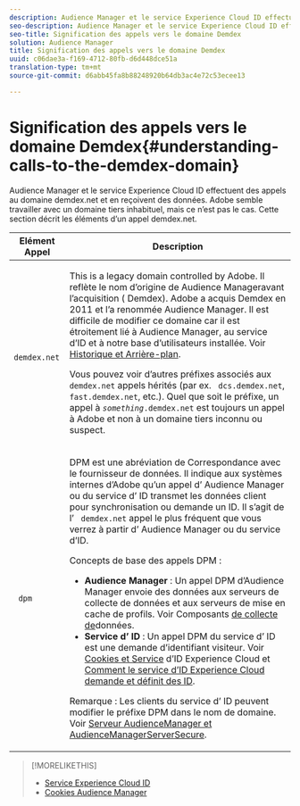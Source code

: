 ```yaml
---
description: Audience Manager et le service Experience Cloud ID effectuent des appels au domaine demdex.net et en reçoivent des données. Adobe semble travailler avec un domaine tiers inhabituel, mais ce n’est pas le cas. Cette section décrit les éléments d’un appel demdex.net.
seo-description: Audience Manager et le service Experience Cloud ID effectuent des appels au domaine demdex.net et en reçoivent des données. Adobe semble travailler avec un domaine tiers inhabituel, mais ce n’est pas le cas. Cette section décrit les éléments d’un appel demdex.net.
seo-title: Signification des appels vers le domaine Demdex
solution: Audience Manager
title: Signification des appels vers le domaine Demdex
uuid: c06dae3a-f169-4712-80fb-d6d448dce51a
translation-type: tm+mt
source-git-commit: d6abb45fa8b88248920b64db3ac4e72c53ecee13

---
```



# Signification des appels vers le domaine Demdex{#understanding-calls-to-the-demdex-domain}

Audience Manager et le service Experience Cloud ID effectuent des appels au domaine demdex.net et en reçoivent des données. Adobe semble travailler avec un domaine tiers inhabituel, mais ce n’est pas le cas. Cette section décrit les éléments d’un appel demdex.net.

<table id="table_B846CBEDDA4C4AD19416F7C27FC325C6"> 
 <thead> 
  <tr> 
   <th colname="col1" class="entry"> Elément Appel </th> 
   <th colname="col2" class="entry"> Description </th> 
  </tr> 
 </thead>
 <tbody> 
  <tr> 
   <td colname="col1"> <p> <code> demdex.net</code> </p> </td> 
   <td colname="col2"> <p>This is a legacy domain controlled by <span class="keyword"> Adobe</span>. Il reflète le nom d’origine de <span class="keyword"> Audience Manager</span>avant l’acquisition (<span class="keyword"> Demdex</span>). <span class="keyword"> Adobe</span> a acquis <span class="keyword"> Demdex</span> en 2011 et l’a renommée <span class="keyword"> Audience Manager</span>. Il est difficile de modifier ce domaine car il est étroitement lié à <span class="keyword"> Audience Manager</span>, au service <span class="wintitle"> d’</span>ID et à notre base d’utilisateurs installée. Voir <a href="../overview/aam-overview.md#history-and-background"> Historique et Arrière-plan</a>. </p> <p>Vous pouvez voir d’autres préfixes associés aux <code> demdex.net</code> appels hérités (par ex. <code> dcs.demdex.net</code>, <code> fast.demdex.net</code>, etc.). Quel que soit le préfixe, un appel à <code><i>something</i>.demdex.net</code> est toujours un appel à <span class="keyword"> Adobe</span> et non à un domaine tiers inconnu ou suspect. </p> </td> 
  </tr> 
  <tr> 
   <td colname="col1"> <p> <code> dpm</code> </p> </td> 
   <td colname="col2"> <p><span class="wintitle"> DPM</span> est une abréviation de <span class="wintitle"> Correspondance avec le fournisseur de données</span>. Il indique aux systèmes internes d’Adobe <span class="keyword"> qu’un appel d’</span> Audience Manager <span class="keyword"> ou du service</span> d’ <span class="wintitle"></span> ID transmet les données client pour synchronisation ou demande un ID. Il s’agit de l’ <code> demdex.net</code> appel le plus fréquent que vous verrez à partir d’ <span class="keyword"> Audience Manager</span> ou du service <span class="wintitle"> d’</span>ID. </p> <p><span class="wintitle"> Concepts de base des appels DPM</span> : </p> <p> 
     <ul id="ul_44023BB060774518BE414EE10820C141"> 
      <li id="li_0F94D1988A6944BA885FD40AB26FC49F"> <b> <span class="keyword"> Audience Manager</span> </b>: Un appel <span class="wintitle"> DPM</span> d’Audience Manager <span class="keyword"> envoie des données aux serveurs</span> de collecte de données et aux serveurs <span class="wintitle"> de mise en cache de</span> <span class="wintitle"> profils. </span> Voir Composants <a href="../reference/system-components/components-data-collection.md"> de collecte de</a>données. </li> 
      <li id="li_5A7EA9EE16EE4D828F0A24AE2B969122"> <b> Service <span class="wintitle"> d’</span> ID </b>: Un appel <span class="wintitle"> DPM</span> du service <span class="wintitle"> d’</span> ID est une demande d’identifiant visiteur. Voir <a href="https://marketing.adobe.com/resources/help/en_US/mcvid/mcvid_cookies.html" format="https" scope="external"> Cookies et Service</a> d’ID Experience Cloud et <a href="https://marketing.adobe.com/resources/help/en_US/mcvid/mcvid_id_request.html" format="https" scope="external"> Comment le service d’ID Experience Cloud demande et définit des ID</a>. </li> 
     </ul> </p> <p> <p>Remarque :  Les clients du service <span class="wintitle"> d’</span> ID peuvent modifier le préfixe <span class="wintitle"> DPM</span> dans le nom de domaine. Voir <a href="https://marketing.adobe.com/resources/help/en_US/mcvid/mcvid-subdomain-config.html" format="https" scope="external"> Serveur AudienceManager et AudienceManagerServerSecure</a>. </p> </p> </td> 
  </tr> 
 </tbody> 
</table>

>[!MORELIKETHIS]
>
>* [Service Experience Cloud ID](https://marketing.adobe.com/resources/help/en_US/mcvid/)
>* [Cookies Audience Manager](https://marketing.adobe.com/resources/help/en_US/whitepapers/cookies/cookies_am.html)

